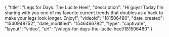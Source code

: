 {
    "title": "Legs for Days: The Lucite Heel",
    "description": "Hi guys! Today I'm sharing with you one of my favorite current trends that doubles as a hack to make your legs look longer. Enjoy!",
    "videoid": "181506480",
    "date_created": "1540948752",
    "date_modified": "1546466792",
    "type": "captivate",
    "layout": "video",
    "url": "\/v\/legs-for-days-the-lucite-heel\/181506480"
}